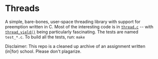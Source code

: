 # Threads

A simple, bare-bones, user-space threading library with support for preemption written in C. 
Most of the interesting code is in [`thread.c`](thread.c) -- with [`thread_yield()`](thread.c#L317) being particularly fascinating. 
The tests are named `test_*.c`. To build all the tests, run: `make`

Disclaimer: This repo is a cleaned up archive of an assignment written (in|for) school. Please don't plagarize.

